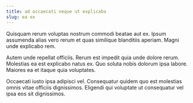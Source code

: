 ```yaml
---
title: ad occaecati neque ut explicabo
slug: ea ex
---
```


Quisquam rerum voluptas nostrum commodi beatae aut ex. Ipsum assumenda alias vero rerum et quas similique blanditiis aperiam. Magni unde explicabo rem.

Autem unde repellat officiis. Rerum est impedit quia unde dolore rerum. Molestias ea est explicabo natus ex. Quo soluta nobis dolorum ipsa labore. Maiores ea et itaque quia voluptates.

Occaecati iusto ipsa adipisci vel. Consequatur quidem quo est molestias omnis vitae officiis dignissimos. Eligendi qui voluptate ut consequatur vel ipsa eos sit dignissimos.
